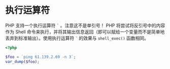 # 执行运算符

PHP 支持一个执行运算符 `` ` `` 。注意这不是单引号！ PHP 将尝试将反引号中的内容作为 Shell 命令来执行，并将其输出信息返回（即可以赋给一个变量而不是简单地丢弃到标准输出）。使用执行运算符 `` ` `` 的效果与 `shell_exec()` 函数相同。

```php
<?php

$foo = `ping 61.139.2.69 -n 3`;
var_dump($foo);

```

